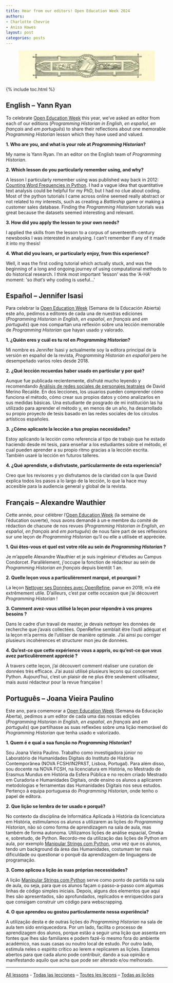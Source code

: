 ```yaml
---
title: Hear from our editors! Open Education Week 2024
authors: 
- Charlotte Chevrie
- Anisa Hawes
layout: post
categories: posts 
---
```


<p><figure><img src="/images/blog/OEW-banner.jpg" alt="Banner showing an open book on a geometric background"/><figcaption></figcaption> </figure></p>

{% include toc.html %}

## English – Yann Ryan

To celebrate [Open Education Week](https://oeweek.oeglobal.org/) this year, we’ve asked an editor from each of our editions (_Programming Historian in English_, _en español_, _en français_ and _em português_) to share their reflections about one memorable _Programming Historian_ lesson which they have used and valued.

**1. Who are you, and what is your role at _Programming Historian_?**

My name is Yann Ryan. I’m an editor on the English team of _Programming Historian_. 

**2. Which lesson do you particularly remember using, and why?**

A lesson I particularly remember using was published way back in 2012: [Counting Word Frequencies in Python](https://doi.org/10.46430/phen0003). I had a vague idea that quantitative text analysis could be helpful for my PhD, but I had no clue about coding. Most of the python tutorials I came across online seemed really abstract or not related to my interests, such as creating a _Battleship_ game or making a customer sales database. Finding the _Programming Historian_ tutorials was great because the datasets seemed interesting and relevant. 

**3. How did you apply the lesson to your own needs?**

I applied the skills from the lesson to a corpus of seventeenth-century newsbooks I was interested in analysing. I can’t remember if any of it made it into my thesis!

**4. What did you learn, or particularly enjoy, from this experience?**

Well, it was the first coding tutorial which actually stuck, and was the beginning of a long and ongoing journey of using computational methods to do historical research. I think most important 'lesson' was the 'A-HA' moment: 'so _that’s_ why coding is useful…'

## Español – Jennifer Isasi

Para celebrar la [Open Education Week](https://oeweek.oeglobal.org/) (Semana de la Educación Abierta) este año, pedimos a editores de cada una de nuestras ediciones (_Programming Historian in English_, _en español_, _en français_ and _em português_) que nos compartan una reflexión sobre una lección memorable de _Programming Historian_ que hayan usado y valorado.

**1. ¿Quién eres y cuál es tu rol en _Programming Historian_?**

Mi nombre es Jennifer Isasi y actualmente soy la editora principal de la versión en español de la revista, _Programming Historian en español_ pero he desempeñado varios roles desde 2018.

**2. ¿Qué lección recuerdas haber usado en particular y por qué?**

Aunque fue publicada recientemente, disfruté mucho leyendo y recomendando [Análisis de redes sociales de personajes teatrales](https://doi.org/10.46430/phes0064) de David Merino Recalde. En dos lecciones, los usuarios pueden comprender cómo funciona el método, cómo crear sus propios datos y cómo analizarlos en sus medidas básicas. Una estudiante de posgrado de mi institución las ha utilizado para aprender el método y, en menos de un año, ha desarrollado su propio proyecto de tesis basado en las redes sociales de los círculos artísticos españoles.

**3. ¿Cómo aplicaste la lección a tus propias necesidades?**

Estoy aplicando la lección como referencia al tipo de trabajo que he estado haciendo desde mi tesis, para enseñar a los estudiantes sobre el método, el cual pueden aprender a su propio ritmo gracias a la lección escrita. También usaré la lección en futuros talleres.

**4. ¿Qué aprendiste, o disfrutaste, particularmente de esta experiencia?**

Creo que los revisores y yo disfrutamos de la claridad con la que David explica todos los pasos a lo largo de la lección, lo que la hace muy accesible para la audiencia general y global de la revista.

## Français – Alexandre Wauthier

Cette année, pour célébrer l’[Open Education Week](https://oeweek.oeglobal.org/) (la semaine de l’éducation ouverte), nous avons demandé à un·e membre du comité de rédaction de chacune de nos revues (_Programming Historian in English_, _en español_, _en français_ and _em português_) de nous faire part de ses réflexions sur une leçon de _Programming Historian_ qu’il ou elle a utilisée et appréciée.

**1. Qui êtes-vous et quel est votre rôle au sein de _Programming Historian_&nbsp;?**

Je m’appelle Alexandre Wauthier et je suis ingénieur d'études au Campus Condorcet. Parallèlement, j'occupe la fonction de rédacteur au sein de _Programming Historian en français_ depuis bientôt 1 an.

**2. Quelle leçon vous a particulièrement marqué, et pourquoi&nbsp;?**

La leçon [Nettoyer ses Données avec OpenRefine](https://doi.org/10.46430/phfr0004), parue en 2019, m’a été extrêmement utile. D’ailleurs, c’est par cette occasion que j’ai découvert _Programming Historian_&nbsp;!

**3. Comment avez-vous utilisé la leçon pour répondre à vos propres besoins&nbsp;?**

Dans le cadre d’un travail de master, je devais nettoyer les données de recherche que j’avais collectées. OpenRefine semblait être l’outil adéquat et la leçon m’a permis de l’utiliser de manière optimale. J’ai ainsi pu corriger plusieurs incohérences et structurer mon jeu de données.

**4. Qu’est-ce que cette expérience vous a appris, ou qu’est-ce que vous avez particulièrement apprécié&nbsp;?**

À travers cette leçon, j’ai découvert comment réaliser une curation de données très efficace. J’ai aussi utilisé plusieurs leçons qui concernent Python. Aujourd’hui, c’est un plaisir de ne plus être seulement utilisateur, mais aussi rédacteur pour la revue française&nbsp;!

## Português – Joana Vieira Paulino

Este ano, para comemorar a [Open Education Week](https://oeweek.oeglobal.org/) (Semana da Educação Aberta), pedimos a um editor de cada uma das nossas edições (_Programming Historian in English_, _en español_, _en français_ and _em português_) que partilhasse as suas reflexões sobre uma lição memorável do _Programming Historian_ que tenha usado e valorizado.

**1. Quem é e qual a sua função no _Programming Historian_?**

Sou Joana Vieira Paulino. Trabalho como investigadora júnior no Laboratório de Humanidades Digitais do Instituto de História Contemporânea (NOVA FCSH/IN2PAST, Lisboa, Portugal). Para além disso, sou docente na NOVA FCSH, na licenciatura em História, no Mestrado de Erasmus Mundus em História da Esfera Pública e no recém criado Mestrado em Curadoria e Humanidades Digitais, onde ensino os alunos a aplicarem metodologias e ferramentas das Humanidades Digitais nos seus estudos. Pertenço à equipa portuguesa do _Programming Historian_, onde tenho o papel de editora.

**2. Que lição se lembra de ter usado e porquê?**

No contexto da disciplina de Informática Aplicada à História da licenciatura em História, estimulamos os alunos a utilizarem as lições do _Programming Historian_, não só como forma de aprendizagem na sala de aula, mas também de forma autonoma. Utilizamos lições de análise espacial, Omeka e, sobretudo, de Python. Recordo-me da utilização das lições de Python em aula, por exemplo [Manipular Strings com Python](https://doi.org/10.46430/phpt0016), uma vez que os alunos, tendo um background da área das Humanidades, costumam ter mais dificuldade ou questionar o porquê da aprendizagem de linguagens de programação.

**3. Como aplicou a lição às suas próprias necessidades?**

A lição [Manipular Strings com Python](https://doi.org/10.46430/phpt0016) serve como ponto de partida na sala de aula, ou seja, para que os alunos façam o passo-a-passo com algumas linhas de código simples iniciais. Depois, alguns dos elementos que aqui lhes são apresentados, são aprofundados, replicados e enriquecidos para que consigam construir um código para webscrapping. 

**4. O que aprendeu ou gostou particularmente nessa experiência?**

A utilização desta e de outras lições do _Programming Historian_ na sala de aula tem sido enriquecedora. Por um lado, facilita o processo de aprendizagem dos alunos, porque estão a seguir uma lição que assenta em fontes que lhes são familiares e podem fazê-lo mesmo fora do ambiente académico, nas suas casas ou noutro local de estudo. Por outro lado, estimula neles o espírito crítico ao lerem e replicarem as lições. Estamos abertos para que cada aluno pode contribuir, dando a sua opinião e manifestando aquilo que acha que pode ser alterado e/ou melhorado.

-------

[All lessons](/en/lessons/) - [Todas las lecciones](/es/lecciones/) – [Toutes les leçons](/fr/lecons/) – [Todas as lições](/pt/licoes/)
